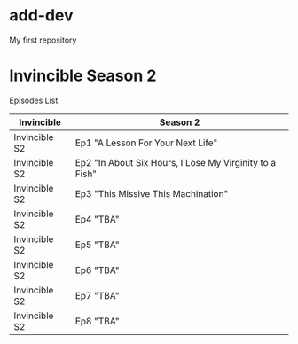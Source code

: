 # add-dev
My first repository

# Invincible Season 2
Episodes List

| Invincible | Season 2|
| ---------- | ---------- |
| Invincible S2 | Ep1 "A Lesson For Your Next Life" |
| Invincible S2 | Ep2 "In About Six Hours, I Lose My Virginity to a Fish" |
| Invincible S2 | Ep3 "This Missive This Machination" |
| Invincible S2 | Ep4 "TBA" |
| Invincible S2 | Ep5 "TBA" |
| Invincible S2 | Ep6 "TBA" |
| Invincible S2 | Ep7 "TBA" |
| Invincible S2 | Ep8 "TBA" |
